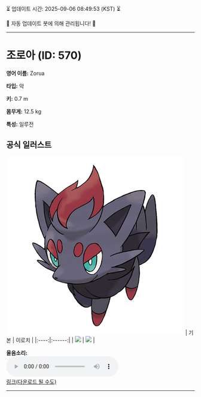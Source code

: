 
⏳ 업데이트 시간: 2025-09-06 08:49:53 (KST) ⏳

🤖 자동 업데이트 봇에 의해 관리됩니다! 🤖

---

# 조로아 (ID: 570)
**영어 이름:** Zorua

**타입:** 악

**키:** 0.7 m

**몸무게:** 12.5 kg

**특성:** 일루전

## 공식 일러스트
![](https://raw.githubusercontent.com/PokeAPI/sprites/master/sprites/pokemon/other/official-artwork/570.png)
| 기본 | 이로치 |
|:----:|:------:|
| <img src="http://play.pokemonshowdown.com/sprites/ani/zorua.gif" width="200"> | <img src="http://play.pokemonshowdown.com/sprites/ani-shiny/zorua.gif" width="200"> |

**울음소리:**<br><audio controls src="https://raw.githubusercontent.com/PokeAPI/cries/main/cries/pokemon/latest/570.ogg"></audio><br> [링크(다운로드 될 수도)](https://raw.githubusercontent.com/PokeAPI/cries/main/cries/pokemon/latest/570.ogg)


---
